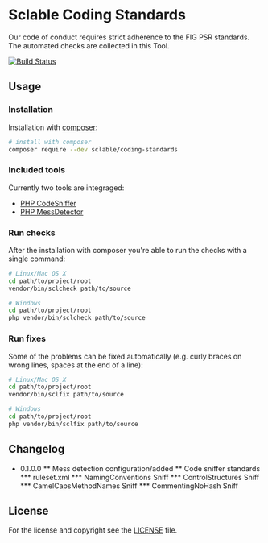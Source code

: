 Sclable Coding Standards
========================

Our code of conduct requires strict adherence to the FIG PSR standards. The automated checks are collected in this Tool.

[![Build Status](https://travis-ci.org/sclable/coding-standards.svg?branch=0.1.0.0)](https://travis-ci.org/sclable/coding-standards)

Usage
-----

### Installation

Installation with [composer](https://getcomposer.org):

```bash
# install with composer
composer require --dev sclable/coding-standards
```

### Included tools

Currently two tools are integraged:

- [PHP CodeSniffer](https://github.com/squizlabs/PHP_CodeSniffer/wiki)
- [PHP MessDetector](http://phpmd.org)

### Run checks

After the installation with composer you're able to run the checks with a single command:

```bash
# Linux/Mac OS X
cd path/to/project/root
vendor/bin/sclcheck path/to/source

# Windows
cd path/to/project/root
php vendor/bin/sclcheck path/to/source
```

### Run fixes

Some of the problems can be fixed automatically (e.g. curly braces on wrong lines, spaces at the end of a line):


```bash
# Linux/Mac OS X
cd path/to/project/root
vendor/bin/sclfix path/to/source

# Windows
cd path/to/project/root
php vendor/bin/sclfix path/to/source
```

Changelog
---------

* 0.1.0.0
** Mess detection configuration/added
** Code sniffer standards
*** ruleset.xml
*** NamingConventions Sniff
*** ControlStructures Sniff
*** CamelCapsMethodNames Sniff
*** CommentingNoHash Sniff


License
-------

For the license and copyright see the [LICENSE](LICENSE) file.
